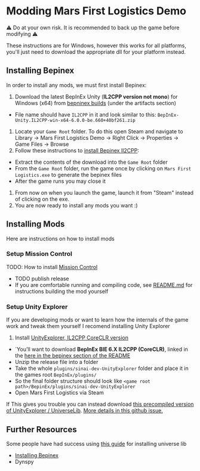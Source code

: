 # Modding Mars First Logistics Demo

⚠ Do at your own risk. It is recommended to back up the game before modifying ⚠

These instructions are for Windows, however this works for all platforms, you'll just need to download the appropriate dll for your platform instead.

## Installing Bepinex

In order to install any mods, we must first install Bepinex:

1. Download the latest BepInEx Unity (**IL2CPP version not mono**) for Windows (x64) from [bepninex builds](https://builds.bepinex.dev/projects/bepinex_be) (under the artifacts section)
  - File name should have `IL2CPP` in it and look similar to this: `BepInEx-Unity.IL2CPP-win-x64-6.0.0-be.660+40bf261.zip`
1. Locate your `Game Root` folder. To do this open Steam and navigate to Library -> Mars First Logistics Demo -> Right Click -> Properties -> Game Files -> Browse
1. Follow these instructions to [install Bepinex Il2CPP](https://docs.bepinex.dev/master/articles/user_guide/installation/unity_il2cpp.html):
  - Extract the contents of the download into the `Game Root` folder
  - From the `Game Root` folder, run the game once by clicking on `Mars First Logistics.exe` to generate the bepinex files
  - After the game runs you may close it
1. From now on when you launch the game, launch it from "Steam" instead of clicking on the exe. 
1. You are now ready to install any mods you want :)

## Installing Mods

Here are instructions on how to install mods

### Setup Mission Control

TODO: How to install [Mission Control](https://github.com/JordanMajd/MissionControl)
- TODO publish release
- If you are comfortable running and compiling code, see [README.md](/README.md) for instructions building the mod yourself

### Setup Unity Explorer

If you are developing mods or want to learn how the internals of the game work and tweak them yourself I recomend installing Unity Explorer

1. Install [UnityExplorer, IL2CPP CoreCLR version](https://github.com/sinai-dev/UnityExplorer)
  - `You'll want to download **BepInEx BIE 6.X IL2CPP (CoreCLR)**, linked in the [here in the bepinex section of the README](https://github.com/sinai-dev/UnityExplorer#bepinex)
  - Unzip the release file into a folder
  - Take the whole `plugins/sinai-dev-UnityExplorer` folder and place it in the games root `BepInEx/plugins/`
  - So the final folder structure should look like `<game root path>/BepinEx/plugins/sinai-dev-UnityExplorer`
  - Open Mars First Logistics via Steam

If This gives you trouble you can instead download [this precompiled version of UnityExplorer / UniverseLib](https://locoserver.net/dl/unityexplorer_bie6.zip). [More details in this github issue.](https://github.com/sinai-dev/UnityExplorer/issues/169#issuecomment-1251730571])

## Further Resources

Some people have had success using [this guide](https://framedsc.com/GeneralGuides/universal_unity_freecam.htm) for installing universe lib

- [Installing Bepinex](https://docs.bepinex.dev/master/articles/user_guide/installation/index.html)
- Dynspy
